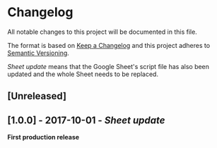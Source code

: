 # Changelog
All notable changes to this project will be documented in this file.

The format is based on [Keep a Changelog](http://keepachangelog.com/en/1.0.0/)
and this project adheres to [Semantic Versioning](http://semver.org/spec/v2.0.0.html).

*Sheet update* means that the Google Sheet's script file has also been updated and the whole Sheet needs to be replaced.

## [Unreleased]

## [1.0.0] - 2017-10-01 - *Sheet update*
**First production release**
